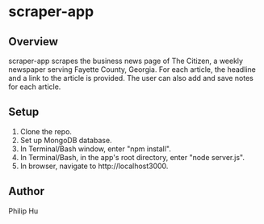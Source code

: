 # scraper-app

## Overview
scraper-app scrapes the business news page of The Citizen, a weekly newspaper serving Fayette County, Georgia.  For each article, the headline and a link to the article is provided.  The user can also add and save notes for each article.

## Setup
1. Clone the repo.
2. Set up MongoDB database.
2. In Terminal/Bash window, enter "npm install".
3. In Terminal/Bash, in the app's root directory, enter "node server.js".
4. In browser, navigate to http://localhost3000.

## Author
Philip Hu